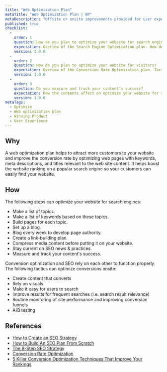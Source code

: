```yaml
---
title: "Web Optimization Plan"
metaTitle: "Web Optimization Plan | WP"
metaDescription: "Offsite or onsite improvements provided for user experience so that people are more likely to convert on your website."
published: true
checklist: 
  -
    order: 1
    question: How do you plan to optimize your website for search engines?
    expectation: Overiew of the Search Engine Optimization plan. How do you optimize web pages with keywords, meta descriptions, and titles relevant to the web site content.
    version: 1.0.0
  -
    order: 2
    question: How do you plan to optimize your website for visitors? 
    expectation: Overiew of the Conversion Rate Optimization plan. Tactics to be used to optimize conversions.
    version: 1.0.0
  -
    order: 3
    question: Do you measure and track your content's success? 
    expectation: How the contents affect on optimize your website for search engines.
    version: 1.0.0
metaTags:
  - Optimize
  - Web optimization plan
  - Winning Product
  - User Experience
---
```


## Why
A web optimization plan helps to attract more customers to your website and improve the conversion rate by optimizing web pages with keywords, meta descriptions, and titles relevant to the web site content. It helps boost the website ranking on a popular search engine so your customers can easily find your website.

## How
The following steps can optimize your website for search engines:

- Make a list of topics.
- Make a list of keywords based on these topics.
- Build pages for each topic.
- Set up a blog.
- Blog every week to develop page authority.
- Create a link-building plan.
- Compress media content before putting it on your website.
- Stay current on SEO news & practices.
- Measure and track your content's success.

Conversion optimization and SEO rely on each other to function properly. The following tactics can optimize conversions onsite:
- Create content that converts
- Rely on visuals
- Make it easy for users to search
- Improve results for frequent searches (i.e. search result relevance)
- Routine monitoring of site performance and improving conversion funnels
- A/B testing


## References
- [How to Create an SEO Strategy ](https://blog.hubspot.com/marketing/seo-strategy)
- [How to Build An SEO Plan From Scratch](https://www.quicksprout.com/seo-planning/)
- [The 8-Step SEO Strategy](https://moz.com/blog/the-8step-seo-strategy-step-1-define-your-target-audience-and-their-needs)
- [Conversion Rate Optimization](https://moz.com/learn/seo/conversion-rate-optimization)
- [5 Killer Conversion Optimization Techniques That Improve Your Rankings](https://neilpatel.com/blog/conversion-optimization-techniques-to-improve-rankings/)
